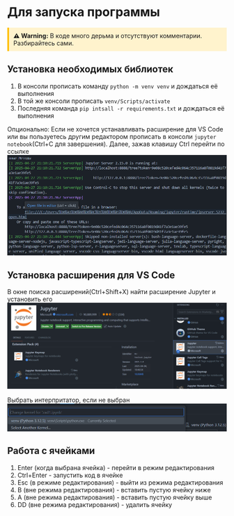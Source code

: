 # Для запуска программы

<div style="background-color: #fff3cd; padding: 10px; border-left: 4px solid #ffc107; margin-bottom: 20px;">
<strong>⚠️ Warning:</strong> В коде много дерьма и отсутствуют комментарии. Разбирайтесь сами. </div>

## Установка необходимых библиотек

1) В консоли прописать команду `python -m venv venv` и дождаться её выполнения
2) В той же консоли прописать `venv/Scripts/activate`
3) Последняя команда `pip intsall -r requirements.txt` и дождаться её выполнения 

Опционально: Если не хочется устанавливать расширение для VS Code или вы пользуетесь другим редактором
прописать в консоли `jupyter notebook`(Ctrl+C для завершения). Далее, зажав клавишу Ctrl перейти по ссылке
![Jupyter Notebook](img/jupyter_notebook.png)

## Установка расширения для VS Code

В окне поиска расширений(Ctrl+Shift+X) найти расширение Jupyter и установить его
![Extention](img/vscode_extention.png)

Выбрать интерпритатор, если не выбран
![Interpreter](img/select_inter.png)


## Работа с ячейками 

1) Enter (когда выбрана ячейка) - перейти в режим редактирования
2) Ctrl+Enter - запустить код в ячейке
3) Esc (в режиме редактирования) - выйти из режима редактирования
4) В (вне режима редактирования) - вставить пустую ячейку ниже
5) А (вне режима редактирования) - вставить пустую ячейку выше
6) DD (вне режима редактирования) - удалить ячейку